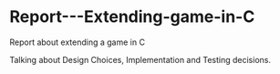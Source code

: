 # Report---Extending-game-in-C

Report about extending a game in C

Talking about Design Choices, Implementation and Testing decisions.
